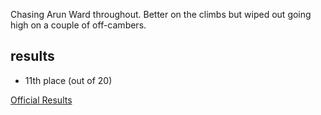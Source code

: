 Chasing Arun Ward throughout. Better on the climbs but wiped out going high on a couple of off-cambers.

## results
* 11th place (out of 20)

[Official Results](https://www.albertabicycle.ab.ca/uploads/files/Final%20Results%20-%202022%20Tubs%20on%20Tubs%20Superduperprestige.pdf)
